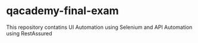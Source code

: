 # qacademy-final-exam
This repository contatins UI Automation using Selenium and API Automation using RestAssured
